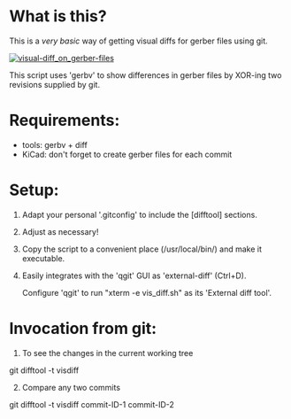 
What is this?
=============

This is a _very basic_ way of getting visual diffs for gerber files using git.

[![visual-diff_on_gerber-files](/pics/gerber-visual-diff.png)](/scripts/visual-diffs_on_gerber-files/pics/gerber-visual-diff.png)

This script uses 'gerbv' to show differences in gerber files by XOR-ing two revisions supplied by git.


Requirements:
=============

* tools: gerbv + diff
* KiCad: don't forget to create gerber files for each commit


Setup:
======

1) Adapt your personal '.gitconfig' to include the [difftool] sections.

2) Adjust as necessary!

3) Copy the script to a convenient place (/usr/local/bin/) and make it executable.

4) Easily integrates with the 'qgit' GUI as 'external-diff' (Ctrl+D).

   Configure 'qgit' to run "xterm -e vis_diff.sh" as its 'External diff tool'. 


Invocation from git:
====================

1) To see the changes in the current working tree

git difftool -t visdiff

2) Compare any two commits

git difftool -t visdiff commit-ID-1 commit-ID-2


